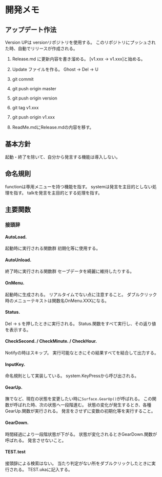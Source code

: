




# 開発メモ
## アップデート作法
Version UPは versionリポジトリを使用する。
このリポジトリにプッシュされた時、自動でリリースが作成される。

1. Release.md に更新内容を書き溜める。
    [v1.xxx -> v1.xxx]と始める。

1. Update ファイルを作る。
    Ghost -> Del -> U

1. git commit 
1. git push origin master
1. git push origin version
1. git tag v1.xxx
1. git push origin v1.xxx

1. ReadMe.mdにRelease.mdの内容を移す。



## 基本方針
起動・終了を除いて、自分から発言する機能は導入しない。


## 命名規則
functionは専用メニューを持つ機能を指す。
systemは発言を主目的としない処理を指す。
talkを発言を主目的とする処理を指す。



## 主要関数
### 接頭辞
#### AutoLoad.
起動時に実行される関数群
初期化等に使用する。


#### AutoUnload.
終了時に実行される関数群
セーブデータを綺麗に維持したりする。


#### OnMenu.
起動時に生成される。 リアルタイムでない点に注意すること。
ダブルクリック時のメニューテキストは関数名OnMenu.XXXになる。


#### Status.
Del -> s を押したときに実行される。
Status.関数をすべて実行し、その返り値を表示する。


#### CheckSecond. / CheckMinute. / CheckHour.
Notifyの時はスキップ。
実行可能なときにその結果すべてを結合して出力する。


#### InputKey.
命名規則として実装している。
system.KeyPressから呼び出される。


#### GearUp.
撫でなど、現在の状態を変更したい時に`Surface.GearUp()`が呼ばれる。
この関数が呼ばれた時、次の状態へ一段階進む。
状態の変化が発生するとき、各種GearUp.関数が実行される。
発言をさせずに変数の初期化等を実行すること。


#### GearDown. 
時間経過により一段階状態が下がる。
状態が変化されるときGearDown.関数が呼ばれる。
発言させないこと。


#### TEST.test
接頭辞による検索はない。
当たり判定がない所をダブルクリックしたときに実行される。
TEST.ukaに記入する。
